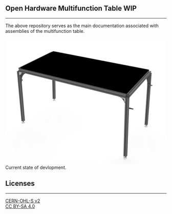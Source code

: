## Open Hardware Multifunction Table WIP ##
___
The above repository serves as the main documentation associated with assemblies of the multifunction table.

![00092025](MEDIA/PHOTOS/00092025.jpg "WIP Photo")<br>
Current state of devlopment.

## Licenses ##
___
[CERN-OHL-S v2](main/LICENSE)<br>
[CC BY-SA 4.0](https://creativecommons.org/licenses/by-sa/4.0/legalcode)